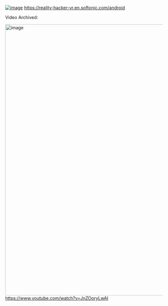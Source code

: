 [![image](https://github.com/user-attachments/assets/af771487-c495-43c2-be5a-ed33e3310eec)](https://reality-hacker-vr.en.softonic.com/android)
https://reality-hacker-vr.en.softonic.com/android


Video Archived:

[<img width="1577" height="869" alt="image" src="https://github.com/user-attachments/assets/22382166-aff7-45af-96c0-379aefd5f959" />](https://www.youtube.com/watch?v=JnZOoryLwAI
)  
https://www.youtube.com/watch?v=JnZOoryLwAI 

